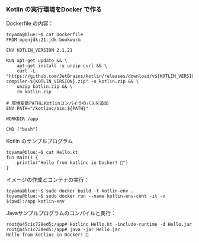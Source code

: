 ### Kotlin の実行環境をDocker で作る

Dockerfile の内容：

```
toyama@blue:~$ cat Dockerfile
FROM openjdk:21-jdk-bookworm

ENV KOTLIN_VERSION 2.1.21

RUN apt-get update && \
    apt-get install -y unzip curl && \
    curl -L "https://github.com/JetBrains/kotlin/releases/download/v${KOTLIN_VERSION}/kotlin-compiler-${KOTLIN_VERSION}.zip" -o kotlin.zip && \
    unzip kotlin.zip && \
    rm kotlin.zip

# 環境変数PATHにKotlinコンパイラのパスを追加
ENV PATH="/kotlinc/bin:${PATH}"

WORKDIR /app

CMD ["bash"]
```

Kotlin のサンプルプログラム

```
toyama@blue:~$ cat Hello.kt
fun main() {
    println("Hello from kotlinc in Docker! 🚀")
}
```

イメージの作成とコンテナの実行：

```
toyama@blue:~$ sudo docker build -t kotlin-env .
toyama@blue:~$ sudo docker run --name kotlin-env-cont -it -v $(pwd):/app kotlin-env
```

Javaサンプルプログラムのコンパイルと実行：

```
root@a45c1c728ed5:/app# kotlinc Hello.kt -include-runtime -d Hello.jar
root@a45c1c728ed5:/app# java -jar Hello.jar
Hello from kotlinc in Docker! 🚀
```
